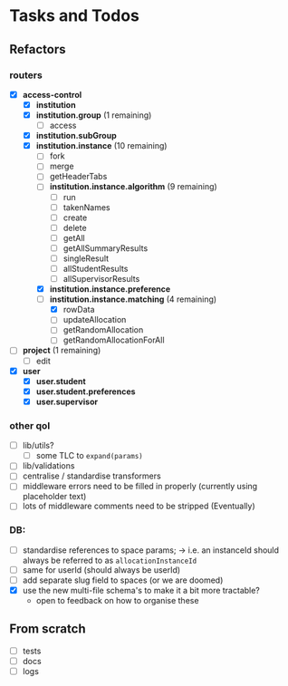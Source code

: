 # Tasks and Todos

## Refactors

### routers

- [x] **access-control** <!-- ok -->
  - [x] **institution** <!-- ok -->
  - [x] **institution.group** (1 remaining)
    - [ ] access <!-- move -->
  - [x] **institution.subGroup** <!-- ok -->
  - [x] **institution.instance** (10 remaining)
    - [ ] fork <!-- pin -->
    - [ ] merge <!-- pin -->
    - [ ] getHeaderTabs <!-- todo -->
    - [ ] **institution.instance.algorithm** (9 remaining)
      - [ ] run
      - [ ] takenNames
      - [ ] create
      - [ ] delete
      - [ ] getAll
      - [ ] getAllSummaryResults
      - [ ] singleResult
      - [ ] allStudentResults
      - [ ] allSupervisorResults
    - [x] **institution.instance.preference** <!-- ok -->
    - [ ] **institution.instance.matching** (4 remaining)
      - [x] rowData <!-- move -->
      - [ ] updateAllocation <!-- todo -->
      - [ ] getRandomAllocation <!-- pin -->
      - [ ] getRandomAllocationForAll <!-- pin -->
- [ ] **project** (1 remaining)
  - [ ] edit
- [x] **user** <!-- ok -->
  - [x] **user.student** <!-- ok -->
  - [x] **user.student.preferences** <!-- ok -->
  - [x] **user.supervisor** <!-- ok -->

### other qol

- [ ] lib/utils?
  - [ ] some TLC to `expand(params)`
- [ ] lib/validations
- [ ] centralise / standardise transformers
- [ ] middleware errors need to be filled in properly (currently using placeholder text)
- [ ] lots of middleware comments need to be stripped (Eventually)

### DB:

- [ ] standardise references to space params;
      -> i.e. an instanceId should always be referred to as `allocationInstanceId`
- [ ] same for userId (should always be userId)
- [ ] add separate slug field to spaces (or we are doomed)
- [x] use the new multi-file schema's to make it a bit more tractable?
  - open to feedback on how to organise these

## From scratch

<!-- important but not urgent -->

- [ ] tests
- [ ] docs
- [ ] logs
